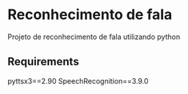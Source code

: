 # Reconhecimento de fala
Projeto de reconhecimento de fala utilizando python

## Requirements

pyttsx3==2.90
SpeechRecognition==3.9.0
